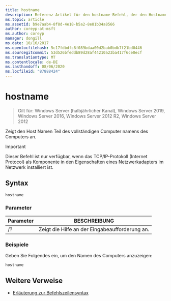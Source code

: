 ```yaml
---
title: hostname
description: Referenz Artikel für den hostname-Befehl, der den Hostnamen des Computers mit dem vollständigen Computernamen des Computers anzeigt.
ms.topic: article
ms.assetid: b9e7aab4-8f8d-4e18-b5a2-8e81b34a8566
author: coreyp-at-msft
ms.author: coreyp
manager: dongill
ms.date: 10/16/2017
ms.openlocfilehash: 5c17fdbdfc8f089bdaa00d2bab0bdb7f21bd0446
ms.sourcegitcommit: 53d526bfeddb89d28af44210a23ba417f6ce0ecf
ms.translationtype: MT
ms.contentlocale: de-DE
ms.lasthandoff: 08/06/2020
ms.locfileid: "87888424"
---
```

# <a name="hostname"></a>hostname

> Gilt für: Windows Server (halbjährlicher Kanal), Windows Server 2019, Windows Server 2016, Windows Server 2012 R2, Windows Server 2012

Zeigt den Host Namen Teil des vollständigen Computer namens des Computers an.

>[!IMPORTANT]
> Dieser Befehl ist nur verfügbar, wenn das TCP/IP-Protokoll (Internet Protocol) als Komponente in den Eigenschaften eines Netzwerkadapters im Netzwerk installiert ist.

## <a name="syntax"></a>Syntax

```
hostname
```

### <a name="parameters"></a>Parameter
| Parameter | BESCHREIBUNG |
| ------- | -------- |
| /? | Zeigt die Hilfe an der Eingabeaufforderung an. |

### <a name="examples"></a>Beispiele

Geben Sie Folgendes ein, um den Namen des Computers anzuzeigen:

```
hostname
```

## <a name="additional-references"></a>Weitere Verweise

- [Erläuterung zur Befehlszeilensyntax](command-line-syntax-key.md)
